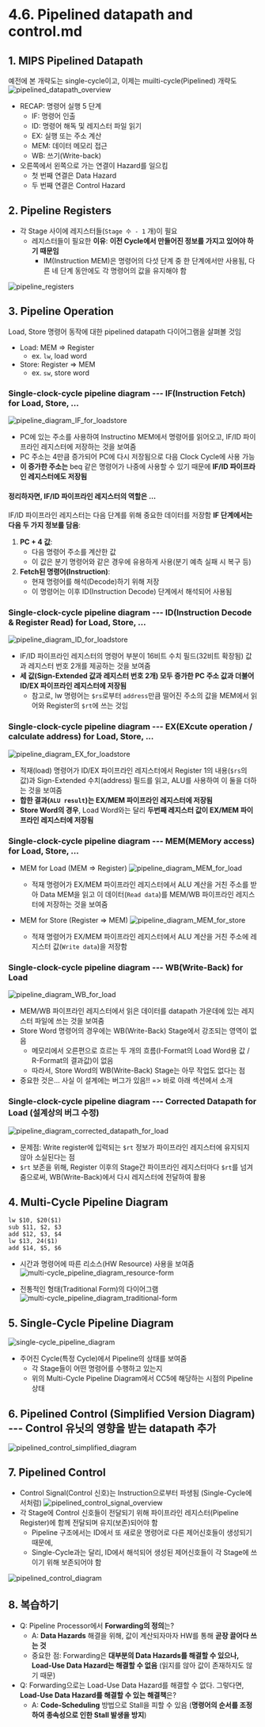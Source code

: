 # 4.6. Pipelined datapath and control.md
## 1. MIPS Pipelined Datapath
예전에 본 개략도는 single-cycle이고, 이제는 muilti-cycle(Pipelined) 개략도
![pipelined_datapath_overview](./pipelined_datapath_overview.png)
* RECAP: 명령어 실행 5 단계
    * IF: 명령어 인출
    * ID: 명령어 해독 및 레지스터 파일 읽기
    * EX: 실행 또는 주소 계산
    * MEM: 데이터 메모리 접근
    * WB: 쓰기(Write-back)
* 오른쪽에서 왼쪽으로 가는 연결이 Hazard를 일으킴
    * 첫 번째 연결은 Data Hazard
    * 두 번째 연결은 Control Hazard
## 2. Pipeline Registers
* 각 Stage 사이에 레지스터들(`Stage 수 - 1` 개)이 필요
    * 레지스터들이 필요한 **이유**: **이전 Cycle에서 만들어진 정보를 가지고 있어야 하기 때문임**
        * IM(Instruction MEM)은 명령어의 다섯 단계 중 한 단계에서만 사용됨, 다른 네 단계 동안에도 각 명령어의 값을 유지해야 함

![pipeline_registers](./pipeline_registers.png)

## 3. Pipeline Operation
Load, Store 명령어 동작에 대한 pipelined datapath 다이어그램을 살펴볼 것임
* Load: MEM => Register
    * ex. `lw`, load word
* Store: Register => MEM
    * ex. `sw`, store word
### Single-clock-cycle pipeline diagram --- IF(Instruction Fetch) for Load, Store, ...
![pipeline_diagram_IF_for_loadstore](./pipeline_diagram_IF_for_loadstore.png)
* PC에 있는 주소를 사용하여 Instructino MEM에서 명령어를 읽어오고, IF/ID 파이프라인 레지스터에 저장하는 것을 보여줌
* PC 주소는 4만큼 증가되어 PC에 다시 저장됨으로 다음 Clock Cycle에 사용 가능
* **이 증가한 주소는** beq 같은 명령어가 나중에 사용할 수 있기 때문에 **IF/ID 파이프라인 레지스터에도 저장됨**
#### 정리하자면, IF/ID 파이프라인 레지스터의 역할은 ...
IF/ID 파이프라인 레지스터는 다음 단계를 위해 중요한 데이터를 저장함
**IF 단계에서는 다음 두 가지 정보를 담음**:

1. **PC + 4 값**:
    * 다음 명령어 주소를 계산한 값
    * 이 값은 분기 명령어와 같은 경우에 유용하게 사용(분기 예측 실패 시 복구 등)
2. **Fetch된 명령어(Instruction)**:
    * 현재 명령어를 해석(Decode)하기 위해 저장
    * 이 명령어는 이후 ID(Instruction Decode) 단계에서 해석되어 사용됨

### Single-clock-cycle pipeline diagram --- ID(Instruction Decode & Register Read) for Load, Store, ...
![pipeline_diagram_ID_for_loadstore](./pipeline_diagram_ID_for_loadstore.png)
* IF/ID 파이프라인 레지스터의 명령어 부분이 16비트 수치 필드(32비트 확장됨) 값과 레지스터 번호 2개를 제공하는 것을 보여줌
* **세 값(Sign-Extended 값과 레지스터 번호 2개) 모두 증가한 PC 주소 값과 더불어 ID/EX 파이프라인 레지스터에 저장됨**
    * 참고로, lw 명령어는 `$rs`로부터 `address`만큼 떨어진 주소의 값을 MEM에서 읽어와 Register의 `$rt`에 쓰는 것임

### Single-clock-cycle pipeline diagram --- EX(EXcute operation / calculate address) for Load, Store, ...
![pipeline_diagram_EX_for_loadstore](./pipeline_diagram_EX_for_loadstore.png)
* 적재(load) 명령어가 ID/EX 파이프라인 레지스터에서 Register 1의 내용(`$rs`의 값)과 Sign-Extended 수치(address) 필드를 읽고, ALU를 사용하여 이 둘을 더하는 것을 보여줌
* **합한 결과(`ALU result`)는 EX/MEM 파이프라인 레지스터에 저장됨**
* **Store Word의 경우**, Load Word와는 달리 **두번째 레지스터 값이 EX/MEM 파이프라인 레지스터에 저장됨**

### Single-clock-cycle pipeline diagram --- MEM(MEMory access) for Load, Store, ...
* MEM for Load (MEM => Register)
    ![pipeline_diagram_MEM_for_load](./pipeline_diagram_MEM_for_load.png)
    * 적재 명령어가 EX/MEM 파이프라인 레지스터에서 ALU 계산을 거친 주소를 받아 Data MEM을 읽고 이 데이터(`Read data`)를 MEM/WB 파이프라인 레지스터에 저장하는 것을 보여줌

* MEM for Store (Register => MEM)
    ![pipeline_diagram_MEM_for_store](./pipeline_diagram_MEM_for_store.png)
    * 적재 명령어가 EX/MEM 파이프라인 레지스터에서 ALU 계산을 거친 주소에 레지스터 값(`Write data`)을 저장함

### Single-clock-cycle pipeline diagram --- WB(Write-Back) for Load
![pipeline_diagram_WB_for_load](./pipeline_diagram_WB_for_load.png)
* MEM/WB 파이프라인 레지스터에서 읽은 데이터를 datapath 가운데에 있는 레지스터 파일에 쓰는 것을 보여줌
* Store Word 명령어의 경우에는 WB(Write-Back) Stage에서 강조되는 영역이 없음
    * 메모리에서 오른편으로 흐르는 두 개의 흐름(I-Format의 Load Word용 값 / R-Format의 결과값)이 없음
    * 따라서, Store Word의 WB(Write-Back) Stage는 아무 작업도 없다는 점
* 중요한 것은... 사실 이 설계에는 버그가 있음!! => 바로 아래 섹션에서 소개

### Single-clock-cycle pipeline diagram --- Corrected Datapath for Load (설계상의 버그 수정)
![pipeline_diagram_corrected_datapath_for_load](./pipeline_diagram_corrected_datapath_for_load.png)
* 문제점: Write register에 입력되는 `$rt` 정보가 파이프라인 레지스터에 유지되지 않아 소실된다는 점
* `$rt` 보존을 위해, Register 이후의 Stage간 파이프라인 레지스터마다 `$rt`를 넘겨줌으로써, WB(Write-Back)에서 다시 레지스터에 전달하여 활용

## 4. Multi-Cycle Pipeline Diagram
~~~
lw $10, $20($1)
sub $11, $2, $3
add $12, $3, $4
lw $13, 24($1)
add $14, $5, $6
~~~

* 시간과 명령어에 따른 리소스(HW Resource) 사용을 보여줌
    ![multi-cycle_pipeline_diagram_resource-form](./multi-cycle_pipeline_diagram_resource-form.png)

* 전통적인 형태(Traditional Form)의 다이어그램
    ![multi-cycle_pipeline_diagram_traditional-form](multi-cycle_pipeline_diagram_traditional-form.png)

## 5. Single-Cycle Pipeline Diagram
![single-cycle_pipeline_diagram](./single-cycle_pipeline_diagram.png)
* 주어진 Cycle(특정 Cycle)에서 Pipeline의 상태를 보여줌
    * 각 Stage들이 어떤 명령어를 수행하고 있는지
    * 위의 Multi-Cycle Pipeline Diagram에서 CC5에 해당하는 시점의 Pipeline 상태
## 6. Pipelined Control (Simplified Version Diagram) --- Control 유닛의 영향을 받는 datapath 추가
![pipelined_control_simplified_diagram](./pipelined_control_simplified_diagram.png)

## 7. Pipelined Control

* Control Signal(Control 신호)는 Instruction으로부터 파생됨 (Single-Cycle에서처럼)
![pipelined_control_signal_overview](pipelined_control_signal_overview.png)
* 각 Stage에 Control 신호들이 전달되기 위해 파이프라인 레지스터(Pipeline Register)에 함께 전달되며 유지(보존)되어야 함
    * Pipeline 구조에서는 ID에서 또 새로운 명령어로 다른 제어신호들이 생성되기 때문에,
    * Single-Cycle과는 달리, ID에서 해석되어 생성된 제어신호들이 각 Stage에 쓰이기 위해 보존되어야 함

![pipelined_control_diagram](./pipelined_control_diagram.png)


## 8. 복습하기
* Q: Pipeline Processor에서 **Forwarding의 정의**는?
    * A: **Data Hazards** 해결을 위해, 값이 계산되자마자 HW를 통해 **곧장 끌어다 쓰는 것**
    * 중요한 점: Forwarding은 **대부분의 Data Hazards를 해결할 수 있으나, Load-Use Data Hazard는 해결할 수 없음** (읽지를 않아 값이 존재하지도 않기 때문)
* Q: Forwarding으로는 Load-Use Data Hazard를 해결할 수 없다. 그렇다면, **Load-Use Data Hazard를 해결할 수 있는 해결책**은?
    * A: **Code-Scheduling** 방법으로 Stall을 피할 수 있음 (**명령어의 순서를 조정하여 종속성으로 인한 Stall 발생을 방지**)